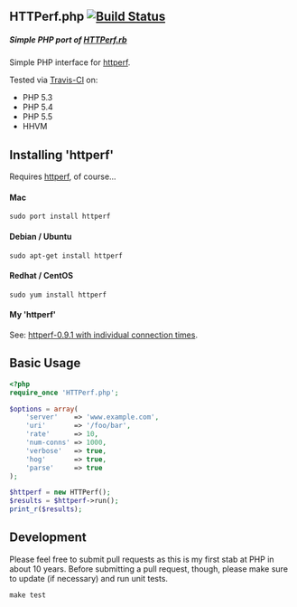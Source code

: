 HTTPerf.php [![Build Status](https://travis-ci.org/jmervine/php-httperf.svg?branch=master)](https://travis-ci.org/jmervine/php-httperf)
-----------

##### Simple PHP port of [HTTPerf.rb](https://github.com/jmervine/httperfrb)

Simple PHP interface for [httperf](http://mervine.net/httperf).

Tested via [Travis-CI](https://travis-ci.org/jmervine/php-httperf) on:

* PHP 5.3
* PHP 5.4
* PHP 5.5
* HHVM

## Installing 'httperf'

Requires [httperf](http://mervine.net/httperf), of course...

#### Mac

    sudo port install httperf

#### Debian / Ubuntu

    sudo apt-get install httperf

#### Redhat / CentOS

    sudo yum install httperf

#### My 'httperf'

See: [httperf-0.9.1 with individual connection times](http://mervine.net/httperf-0-9-1-with-individual-connection-times).


## Basic Usage

``` php
<?php
require_once 'HTTPerf.php';

$options = array(
    'server'    => 'www.example.com',
    'uri'       => '/foo/bar',
    'rate'      => 10,
    'num-conns' => 1000,
    'verbose'   => true,
    'hog'       => true,
    'parse'     => true
);

$httperf = new HTTPerf();
$results = $httperf->run();
print_r($results);

```


## Development

Please feel free to submit pull requests as this is my first stab at PHP in about 10 years. Before submitting a pull request, though, please make sure to update (if necessary) and run unit tests.

```
make test
```

